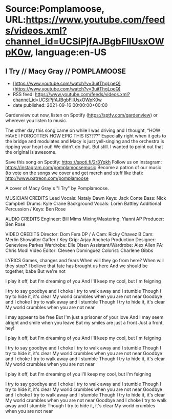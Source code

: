 # Source:Pomplamoose, URL:https://www.youtube.com/feeds/videos.xml?channel_id=UCSiPjfAJBgbFlIUsxOWpK0w, language:en-US

## I Try // Macy Gray // POMPLAMOOSE
 - [https://www.youtube.com/watch?v=3uitThgLpeQ](https://www.youtube.com/watch?v=3uitThgLpeQ)
 - RSS feed: https://www.youtube.com/feeds/videos.xml?channel_id=UCSiPjfAJBgbFlIUsxOWpK0w
 - date published: 2021-09-16 00:00:00+00:00

Gardenview out now, listen on Spotify (https://sptfy.com/gardenview) or wherever you listen to music.

 The other day this song came on while I was driving and I thought, “HOW HAVE I FORGOTTEN HOW EPIC THIS IS????” Especially right when it gets to the bridge and modulates and Macy is just yell-singing and the orchestra is ripping your heart out! We didn’t do that. But still. I wanted to point out that the original is awesome.

Save this song on Spotify: https://spoti.fi/2r3Yqkh
Follow us on instagram: https://instagram.com/pomplamoosemusic
Become a patron of our music (to vote on the songs we cover and get merch and stuff like that): http://www.patreon.com/pomplamoose

A cover of Macy Gray's "I Try" by Pomplamoose.

MUSICIAN CREDITS
Lead Vocals: Nataly Dawn
Keys: Jack Conte
Bass: Nick Campbell
Drums: Kyle Crane
Background Vocals: Loren Battley
Additional Percussion / Keys: Ben Rose

AUDIO CREDITS
Engineer: Bill Mims
Mixing/Mastering: Yianni AP
Producer: Ben Rose

VIDEO CREDITS
Director: Dom Fera
DP / A Cam: Ricky Chavez
B Cam: Merlin Showalter
Gaffer / Key Grip: Arjay Ancheta
Production Designer: Genevieve Parkes
Wardrobe: Elle Olsen
Assistant/Wardrobe: Alex Allen
PA: Chris Modl
Video Editor: Cleveen Dominguez
Colorist: Charlene Gibbs

LYRICS
Games, changes and fears
When will they go from here?
When will they stop?
I believe that fate has brought us here
And we should be together, babe
But we're not
 
I play it off, but I'm dreaming of you
And I'll keep my cool, but I'm feigning
 
I try to say goodbye and I choke
I try to walk away and I stumble
Though I try to hide it, it's clear
My world crumbles when you are not near
Goodbye and I choke
I try to walk away and I stumble
Though I try to hide it, it's clear
My world crumbles when you are not near
 
I may appear to be free
But I'm just a prisoner of your love
And I may seem alright and smile when you leave
But my smiles are just a front
Just a front, hey!
 
I play it off, but I'm dreaming of you
And I'll keep my cool, but I'm feigning
 
I try to say goodbye and I choke
I try to walk away and I stumble
Though I try to hide it, it's clear
My world crumbles when you are not near
Goodbye and I choke 
I try to walk away and I stumble
Though I try to hide it, it's clear
My world crumbles when you are not near
 
I play it off, but I'm dreaming of you
I'll keep my cool, but I'm feigning
 
I try to say goodbye and I choke
I try to walk away and I stumble 
Though I try to hide it, it's clear
My world crumbles when you are not near
Goodbye and I choke
I try to walk away and I stumble 
Though I try to hide it, it's clear 
My world crumbles when you are not near 
Goodbye and I choke 
I try to walk away and I stumble
Though I try to hide it, it's clear
My world crumbles when you are not near

